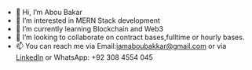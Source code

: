 - 👋 Hi, I’m Abou Bakar
- 👀 I’m interested in MERN Stack development
- 🌱 I’m currently learning Blockchain and Web3
- 💞️ I’m looking to collaborate on contract bases,fulltime or hourly bases.
- 📫 You can reach me via Email:iamaboubakkar@gmail.com or via [LinkedIn](https://www.linkedin.com/in/iamaboubakar/) or WhatsApp: +92 308 4554 045 

<!---
aboubakarch/aboubakarch is a ✨ special ✨ repository because its `README.md` (this file) appears on your GitHub profile.
You can click the Preview link to take a look at your changes.
--->
